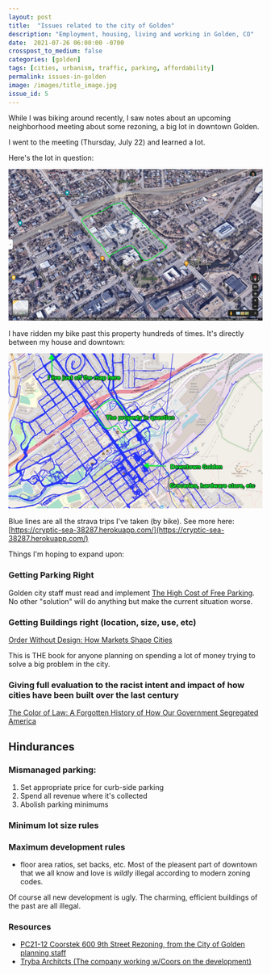 ```yaml
---
layout: post
title:  "Issues related to the city of Golden"
description: "Employment, housing, living and working in Golden, CO"
date:  2021-07-26 06:00:00 -0700
crosspost_to_medium: false
categories: [golden]
tags: [cities, urbanism, traffic, parking, affordability]
permalink: issues-in-golden
image: /images/title_image.jpg
issue_id: 5 
---
```


While I was biking around recently, I saw notes about an upcoming neighborhood meeting about some rezoning, a big lot in downtown Golden.

I went to the meeting (Thursday, July 22) and learned a lot.

Here's the lot in question:

![picture of Coors property](images/2021-07-26-at-2.17-PM.jpg)

I have ridden my bike past this property hundreds of times. It's directly between my house and downtown:

![strava paths](images/2021-07-26-at-225-PM.jpg)

Blue lines are all the strava trips I've taken (by bike). See more here: [https://cryptic-sea-38287.herokuapp.com/](https://cryptic-sea-38287.herokuapp.com/)

Things I'm hoping to expand upon:

### Getting Parking Right

Golden city staff must read and implement [The High Cost of Free Parking](https://www.amazon.com/High-Cost-Parking-Updated-Edition/dp/193236496X/ref=as_li_ss_tl?ie=UTF8&qid=1332084228&sr=8-1&linkCode=ll1&tag=markeurban-20&linkId=65aeac5942c99b794876bb2d2dc32bb0). No other "solution" will do anything but make the current situation worse. 

### Getting Buildings right (location, size, use, etc)

[Order Without Design: How Markets Shape Cities](https://www.goodreads.com/book/show/39644188-order-without-design)

This is THE book for anyone planning on spending a lot of money trying to solve a big problem in the city.

### Giving full evaluation to the racist intent and impact of how cities have been built over the last century

[The Color of Law: A Forgotten History of How Our Government Segregated America](https://www.goodreads.com/book/show/32191706-the-color-of-law)



## Hindurances

### Mismanaged parking:

1. Set appropriate price for curb-side parking
2. Spend all revenue where it's collected
3. Abolish parking minimums

### Minimum lot size rules

### Maximum development rules 

- floor area ratios, set backs, etc. Most of the pleasent part of downtown that we all know and love is _wildly_ illegal according to modern zoning codes. 

Of course all new development is ugly. The charming, efficient buildings of the past are all illegal.



### Resources

- [PC21-12 Coorstek 600 9th Street Rezoning, from the City of Golden planning staff](https://www.guidinggolden.com/planning-projects/news_feed/600-9th-street-rezoning)
- [Tryba Architcts (The company working w/Coors on the development)](https://www.trybaarchitects.com/people/john-mcintyre)